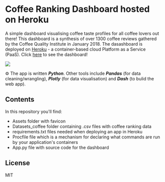 # Coffee Ranking Dashboard hosted on Heroku

A simple dashboard visualising coffee taste profiles for all coffee lovers out there! This dashboard is a synthesis of over 1300 coffee reviews gathered by the Coffee Quality Institute in January 2018. The dasashboard is deployed on [Heroku]() - a container-based cloud Platform as a Service (PaaS). Click [here](https://coffee-dashboard-sandra.herokuapp.com/) to see the dashboard!

<p align="centre">
  <a href="https://coffee-dashboard-sandra.herokuapp.com/" title="Coffee Dashboard">
    <img src="https://user-images.githubusercontent.com/55002027/115780382-01393f80-a3b1-11eb-8466-0e48d44f470c.png" />
  </a>
</p>

⚙ The app is written ***Python***. Other tools include ***Pandas*** (for data cleaning/wrangling), ***Plotly*** (for data visualisation) and ***Dash*** (to bulid the web app).

## Contents
In this repository you'll find:
- Assets folder with favicon
- Datasets_coffee folder containing .csv files with coffee ranking data
- requirements.txt files needed when deploying an app in Heroku
- Procfile file which is a mechanism for declaring what commands are run by your application's containers
- App.py file with source code for the dashboard  


## License
MIT
